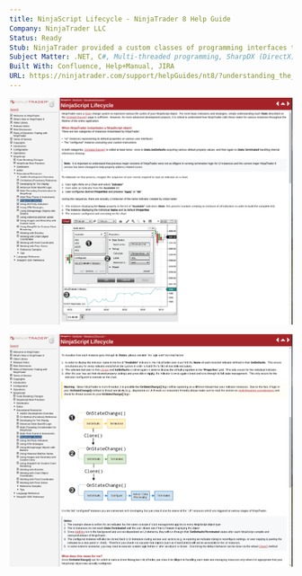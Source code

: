 ```yaml
---
title: NinjaScript Lifecycle - NinjaTrader 8 Help Guide
Company: NinjaTrader LLC
Status: Ready
Stub: NinjaTrader provided a custom classes of programming interfaces that were given low-level access to core software objects to make it easy to develop custom add-ons, yet were wrapped in abstract layers that were sometimes not so easy to understand in common debug scenarios. To help with the learning curve, I worked with the team of product managers and engineers to help ensure that 3rd party developers understood how each instance of their custom NinjaScript types would be expected to be handled by core NinjaTrader platform.
Subject Matter: .NET, C#, Multi-threaded programming, SharpDX (DirectX), WPF
Built With: Confluence, Help+Manual, JIRA
URL: https://ninjatrader.com/support/helpGuides/nt8/?understanding_the_lifecycle_of.htm
---
```


![alt text](./img/lifecycle.png)

![alt text](./img/lifecycle1.png)